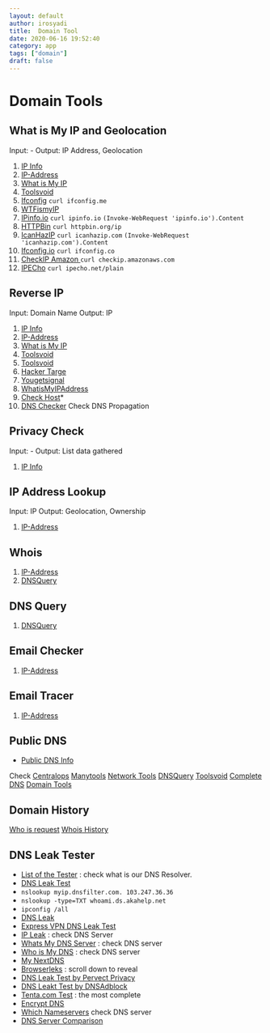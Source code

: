 ```yaml
---
layout: default
author: irosyadi
title:  Domain Tool
date: 2020-06-16 19:52:40
category: app
tags: ["domain"]
draft: false
---
```


# Domain Tools

## What is My IP and Geolocation
Input: -
Output: IP Address, Geolocation
1. [IP Info](https://ipinfo.info/)
2. [IP-Address](https://www.ip-address.org/)
3. [What is My IP](https://www.whatismyip.com/)
4. [Toolsvoid](https://www.toolsvoid.com/what-is-my-ip-address/)
5. [Ifconfig](https://ifconfig.me/) `curl ifconfig.me`
6. [WTFismyIP](https://wtfismyip.com/)
7. [IPinfo.io](https://ipinfo.io/) `curl ipinfo.io` `(Invoke-WebRequest 'ipinfo.io').Content`
8. [HTTPBin](https://httpbin.org/ip) `curl httpbin.org/ip`
9. [IcanHazIP](https://icanhazip.com/) `curl icanhazip.com` `(Invoke-WebRequest 'icanhazip.com').Content`
10. [Ifconfig.io](https://ifconfig.co/) `curl ifconfig.co`
11. [CheckIP Amazon ](https://checkip.amazonaws.com/) `curl checkip.amazonaws.com`
12. [IPECho](https://ipecho.net/plain) `curl ipecho.net/plain`

## Reverse IP
Input: Domain Name
Output: IP

1. [IP Info](https://ipinfo.info/html/ip_checker.php)
2. [IP-Address](https://www.ip-address.org/reverse-lookup/reverse-ip.php)
3. [What is My IP](https://www.whatismyip.com/)
4. [Toolsvoid](https://www.toolsvoid.com/ip-address-lookup/)
5. [Toolsvoid](https://www.toolsvoid.com/domain-to-ip/)
6. [Hacker Targe](https://hackertarget.com/reverse-ip-lookup/)
7. [Yougetsignal](https://www.yougetsignal.com/tools/web-sites-on-web-server/)
8. [WhatisMyIPAddress](https://whatismyipaddress.com/hostname-ip)
9. [Check Host](https://check-host.net/ip-info?)*
10. [DNS Checker](https://dnschecker.org/#A/) Check DNS Propagation

## Privacy Check
Input: -
Output: List data gathered

1. [IP Info](https://ipinfo.info/html/privacy-check.php)

## IP Address Lookup
Input: IP
Output: Geolocation, Ownership

1. [IP-Address](https://www.ip-address.org/lookup/ip-locator.php)

## Whois
1. [IP-Address](https://www.ip-address.org/tracer/ip-whois.php)
2. [DNSQuery](https://dnsquery.org/whois/)

## DNS Query
1. [DNSQuery](https://dnsquery.org/dnsquery/)

## Email Checker
1. [IP-Address](https://www.ip-address.org/verify/email-checker.php)

## Email Tracer
1. [IP-Address](https://www.ip-address.org/tracker/trace-email.php)

## Public DNS  
- [Public DNS Info](https://public-dns.info/)


Check
[Centralops](https://centralops.net/co/)
[Manytools](https://manytools.org/network/)
[Network Tools](https://network-tools.com/)
[DNSQuery](https://dnsquery.org/)
[Toolsvoid](https://www.toolsvoid.com)
[Complete DNS](https://completedns.com/)
[Domain Tools](https://whois.domaintools.com/)

## Domain History
[Who is request](https://whoisrequest.com/history/)
[Whois History](https://whois-history.whoisxmlapi.com/api)

## DNS Leak Tester
- [List of the Tester](https://routersecurity.org/testdns.php) : check what is our DNS Resolver.
- [DNS Leak Test](https://www.dnsleaktest.com)
- `nslookup myip.dnsfilter.com. 103.247.36.36`
- `nslookup -type=TXT whoami.ds.akahelp.net`
- `ipconfig /all`
- [DNS Leak](https://dnsleak.com)
- [Express VPN DNS Leak Test](https://www.expressvpn.com/dns-leak-test)
- [IP Leak](https://ipleak.net/) : check DNS Server
- [Whats My DNS Server](https://www.whatsmydnsserver.com/) : check DNS server
- [Who is My DNS](https://whoismydns.com/) : check DNS server
- [My NextDNS](https://my.nextdns.io/)
- [Browserleks](https://browserleaks.com/ip) : scroll down to reveal
- [DNS Leak Test by Pervect Privacy](https://www.perfect-privacy.com/en/tests/dns-leaktest)
- [DNS Leakt Test by DNSAdblock](https://dnsadblock.com/dns-leak-test/)
- [Tenta.com Test](https://tenta.com/test/) : the most complete
- [Encrypt DNS](https://www.toptal.com/web/encrypted-safe-with-esni-doh-dot)
- [Which Nameservers](https://which.nameserve.rs/) check DNS server
- [DNS Server Comparison](https://www.grc.com/dns/benchmark.htm)